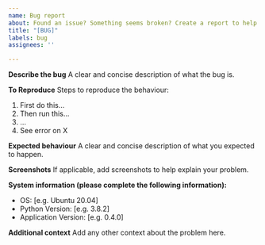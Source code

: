 ```yaml
---
name: Bug report
about: Found an issue? Something seems broken? Create a report to help us improve
title: "[BUG]"
labels: bug
assignees: ''

---
```


**Describe the bug**
A clear and concise description of what the bug is.

**To Reproduce**
Steps to reproduce the behaviour:
1. First do this...
2. Then run this...
3. ...
4. See error on X

**Expected behaviour**
A clear and concise description of what you expected to happen.

**Screenshots**
If applicable, add screenshots to help explain your problem.

**System information (please complete the following information):**
 - OS: [e.g. Ubuntu 20.04]
 - Python Version: [e.g. 3.8.2]
 - Application Version: [e.g. 0.4.0]

**Additional context**
Add any other context about the problem here.
